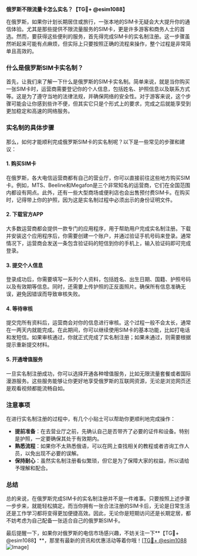 **俄罗斯不限流量卡怎么实名？【TG💪+ @esim1088】**

在俄罗斯，如果你计划长期居住或旅行，一张本地的SIM卡无疑会大大提升你的通信体验。尤其是那些提供不限流量服务的SIM卡，更是许多游客和商务人士的首选。然而，要获得这些便利的服务，首先得完成SIM卡的实名制注册。这一步骤虽然听起来可能有点麻烦，但实际上只要按照正确的流程来操作，整个过程是非常简单且高效的。

### 什么是俄罗斯SIM卡实名制？

首先，让我们来了解一下什么是俄罗斯的SIM卡实名制。简单来说，就是当你购买一张SIM卡时，运营商需要登记你的个人信息，包括姓名、护照信息以及联系方式等。这是为了遵守当地的法律法规，并确保网络的安全性。对于游客来说，这个步骤可能会让你感到些许不便，但其实它只是个形式上的要求，完成之后就能享受到更加稳定和高速的网络服务。

### 实名制的具体步骤

那么，如何才能顺利完成俄罗斯SIM卡的实名制呢？以下是一些常见的步骤和建议：

#### 1. 购买SIM卡

在俄罗斯，各大电信运营商都有自己的营业厅，你可以直接前往这些地方购买SIM卡。例如，MTS、Beeline和Megafon是三个非常知名的运营商，它们在全国范围内都设有网点。此外，还有一些大型商场或便利店也会出售预付费SIM卡。在购买时，记得带上你的护照，因为这是实名制过程中必须出示的身份证明文件。

#### 2. 下载官方APP

大多数运营商都会提供一款专门的应用程序，用于帮助用户完成实名制注册。下载并安装这个应用程序后，你需要创建一个账户，并通过验证手机号码来登录。通常情况下，运营商会发送一条包含验证码的短信到你的手机上，输入验证码即可完成登录。

#### 3. 提交个人信息

登录成功后，你需要填写一系列个人资料，包括姓名、出生日期、国籍、护照号码以及有效期等信息。同时，还需要上传护照的正反面照片。确保所有信息准确无误，避免因错误而导致审核失败。

#### 4. 等待审核

提交完所有资料后，运营商会对你的信息进行审核。这个过程一般不会太长，通常在一两天内就能完成。在此期间，你可以继续使用SIM卡的基本功能，比如打电话和发短信。如果审核通过，你就正式完成了实名制注册；如果未通过，则需要根据提示重新提交材料。

#### 5. 开通增值服务

一旦实名制注册成功，你可以选择开通各种增值服务，比如无限流量套餐或者国际漫游服务。这些服务能够让你更好地享受俄罗斯的互联网资源，无论是浏览网页还是观看视频都能流畅自如。

### 注意事项

在进行实名制注册的过程中，有几个小贴士可以帮助你更顺利地完成操作：

- **提前准备**：在去营业厅之前，先确认自己是否带齐了必要的证件和设备。特别是护照，一定要确保其处于有效期内。
- **熟悉流程**：如果你不太熟悉俄语，可以在网上查找相关的教程或者咨询工作人员，以免出现不必要的误解。
- **保持耐心**：虽然实名制注册看似繁琐，但它是为了保障大家的权益，所以请给予理解和配合。

### 总结

总的来说，在俄罗斯完成SIM卡的实名制注册并不是一件难事。只要按照上述步骤一步步来，就能轻松搞定。而当你拥有一张合法注册的SIM卡后，无论是日常生活还是工作学习都将变得更加便捷高效。因此，无论你是短期访问还是长期定居，都不妨考虑为自己配备一张适合自己的俄罗斯SIM卡。

最后提醒一下，如果你对俄罗斯的电信市场感兴趣，不妨关注一下**【TG💪+ @esim1088】**，那里有最新的资讯和优惠活动等着你哦！[[TG💪+ @esim1088](https://t.me/s/esim1088) ![Image](https://i.postimg.cc/4NQfJmqS/Snipaste-2025-05-13-00-14-12.png)]